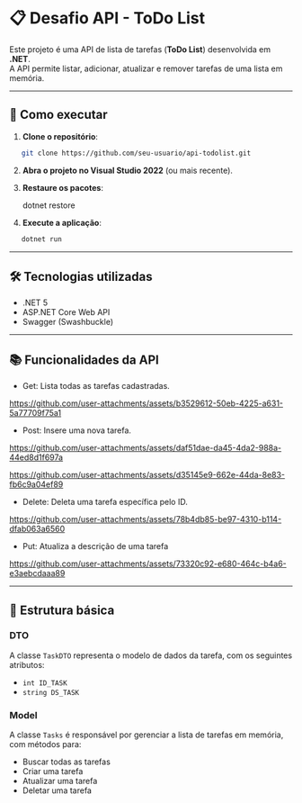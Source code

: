 # 📋 Desafio API - ToDo List

Este projeto é uma API de lista de tarefas (**ToDo List**) desenvolvida em **.NET**.  
A API permite listar, adicionar, atualizar e remover tarefas de uma lista em memória.

---

## 🚀 Como executar

1. **Clone o repositório**:
```bash
   git clone https://github.com/seu-usuario/api-todolist.git
```
2. **Abra o projeto no Visual Studio 2022** (ou mais recente).

3. **Restaure os pacotes**:

   dotnet restore

4. **Execute a aplicação**:
```bash
   dotnet run
```
---

## 🛠️ Tecnologias utilizadas

- .NET 5
- ASP.NET Core Web API
- Swagger (Swashbuckle)

---

## 📚 Funcionalidades da API

- Get: Lista todas as tarefas cadastradas.

https://github.com/user-attachments/assets/b3529612-50eb-4225-a631-5a77709f75a1

- Post: Insere uma nova tarefa.

https://github.com/user-attachments/assets/daf51dae-da45-4da2-988a-44ed8d1f697a

https://github.com/user-attachments/assets/d35145e9-662e-44da-8e83-fb6c9a04ef89

- Delete: Deleta uma tarefa específica pelo ID.

https://github.com/user-attachments/assets/78b4db85-be97-4310-b114-dfab063a6560

- Put: Atualiza a descrição de uma tarefa

https://github.com/user-attachments/assets/73320c92-e680-464c-b4a6-e3aebcdaaa89

---

## 🧩 Estrutura básica

### DTO

A classe `TaskDTO` representa o modelo de dados da tarefa, com os seguintes atributos:

- `int ID_TASK`
- `string DS_TASK`

### Model

A classe `Tasks` é responsável por gerenciar a lista de tarefas em memória, com métodos para:

- Buscar todas as tarefas
- Criar uma tarefa
- Atualizar uma tarefa
- Deletar uma tarefa
